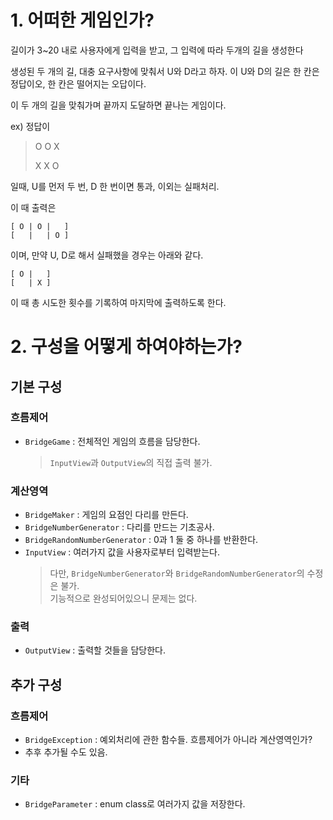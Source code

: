 # 1. 어떠한 게임인가?

길이가 3~20 내로 사용자에게 입력을 받고, 그 입력에 따라 두개의 길을 생성한다

생성된 두 개의 길, 대충 요구사항에 맞춰서 U와 D라고 하자. 이 U와 D의 길은 한 칸은 정답이오, 한 칸은 떨어지는 오답이다.

이 두 개의 길을 맞춰가며 끝까지 도달하면 끝나는 게임이다.

ex) 정답이
>O O X <p>
>X X O 

일때, U를 먼저 두 번, D 한 번이면 통과, 이외는 실패처리.

이 때 출력은
```aidl
[ O | O |   ]
[   |   | O ]
```
이며, 만약 U, D로 해서 실패했을 경우는 아래와 같다.

```aidl
[ O |   ]
[   | X ]
```
이 때 총 시도한 횟수를 기록하여 마지막에 출력하도록 한다.

# 2. 구성을 어떻게 하여야하는가?

## 기본 구성

### 흐름제어

- `BridgeGame` : 전체적인 게임의 흐름을 담당한다.

    >`InputView`과 `OutputView`의 직접 출력 불가.

### 계산영역

- `BridgeMaker` : 게임의 요점인 다리를 만든다.
- `BridgeNumberGenerator` : 다리를 만드는 기초공사. 
- `BridgeRandomNumberGenerator` : 0과 1 둘 중 하나를 반환한다.
- `InputView` : 여러가지 값을 사용자로부터 입력받는다.
    >다만, `BridgeNumberGenerator`와 `BridgeRandomNumberGenerator`의 수정은 불가. <br>기능적으로 완성되어있으니 문제는 없다.


### 출력

- `OutputView` : 출력할 것들을 담당한다.

## 추가 구성

### 흐름제어

- `BridgeException` : 예외처리에 관한 함수들. 흐름제어가 아니라 계산영역인가?
- 추후 추가될 수도 있음.

### 기타

- `BridgeParameter` : enum class로 여러가지 값을 저장한다.






